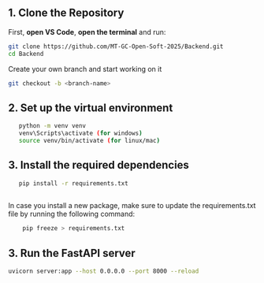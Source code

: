 ##  1. Clone the Repository
First, **open VS Code**, **open the terminal**  and run:
```bash
git clone https://github.com/MT-GC-Open-Soft-2025/Backend.git
cd Backend

```
Create your own branch and start working on it
```bash
git checkout -b <branch-name>
```

## 2. Set up the virtual environment
```bash
   python -m venv venv
   venv\Scripts\activate (for windows)
   source venv/bin/activate (for linux/mac)
```
   

## 3. Install the required dependencies
```bash
   pip install -r requirements.txt
    
```
In case you install a new package, make sure to update the requirements.txt file by running the following command:
```bash
    pip freeze > requirements.txt
```


## 3. Run the FastAPI server
```bash
uvicorn server:app --host 0.0.0.0 --port 8000 --reload

```